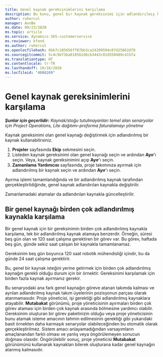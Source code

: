 ```yaml
---
title: Genel kaynak gereksinimlerini karşılama
description: Bu konu, genel bir kaynak gereksinimi için adlandırılmış kaynakları ayırma hakkında bilgi sağlar.
author: ruhercul
manager: AnnBe
ms.date: 09/23/2020
ms.topic: article
ms.service: dynamics-365-customerservice
ms.reviewer: kfend
ms.author: ruhercul
ms.openlocfilehash: 6bb7c185656ff87bb3ca24209594c07d25862d70
ms.sourcegitcommit: 5c4c9bf3ba018562d6cb3443c01d550489c415fa
ms.translationtype: HT
ms.contentlocale: tr-TR
ms.lasthandoff: 10/16/2020
ms.locfileid: "4086269"
---
```

# <a name="generic-resource-requirement-fulfillment"></a>Genel kaynak gereksinimlerini karşılama

_**Şunlar için geçerlidir:** Kaynak/stoğu tutulmayanları temel alan senaryolar için Project Operations, Lite dağıtımı-proforma faturalamayı yönetme_

Kaynak gereksinimi olan genel kaynağı değiştirmek için adlandırılmış bir kaynak kullanabilirsiniz.

1. **Projeler** sayfasında **Ekip** sekmesini seçin.
2. Listeden kaynak gereksinimi olan genel kaynağı seçin ve ardından **Ayır**'ı seçin. Veya, kaynak gereksinimini açıp **Ayır**'ı seçin.
3. **Zamanlama Yardımcısı** sayfasında, proje takımınıza ayırmak için adlandırılmış bir kaynak seçin ve ardından **Ayır**'ı seçin.

Ayırma işlemi tamamlandığında ve bir adlandırılmış kaynak tarafından gerçekleştirildiğinde, genel kaynak adlandırılan kaynakla değiştirilir.

Zamanlamadaki atamalar da adlandırılan kaynakla güncelleştirilir.

## <a name="fulfill-a-generic-resource-with-multiple-named-resources"></a>Bir genel kaynağı birden çok adlandırılmış kaynakla karşılama
Bir genel kaynak için bir gereksinimin birden çok adlandırılmış kaynakla karşılama, tek bir adlandırılmış kaynak atamaya benzerdir. Örneğin, süresi beş gün olan ve 120 saat çalışma gerektiren bir görev var. Bu görev, haftada beş gün, günde sekiz saat çalışan bir kaynakla tamamlanamaz. 

Gereksinim beş gün boyunca 120 saat robotik mühendisliği içindir, bu da günde 24 saat çalışma gerektirir.

Bu, genel bir kaynak isteğini yerine getirmek için birden çok adlandırılmış kaynağın gerekli olduğu durum için bir örnektir. Gereksinimi karşılamak için birden fazla kaynak ayırmanız gerekir.

Bu senaryodaki ana fark genel kaynağın göreve atanan takımda kalması ve ayrılan adlandırılmış kaynak takım üyelerinin pozisyonun parçası olarak atanmamasıdır. Proje yöneticisi, işi gerektiği gibi adlandırılmış kaynaklara atayabilir. **Mutabakat** görünümü, proje yöneticisinin ayırmaları birden çok görev ataması için birden çok kaynak arasında bölmesine yardımcı olabilir. Gereksinim oluşturan bir görev paketinizin olduğu veya proje yöneticisinin bunu atamak isteme amacının tahmin edilmesinin gerektiği gibi yukarıdaki basit örnekten daha karmaşık senaryolar olabileceğinden bu otomatik olarak gerçekleştirilmez. Sistem amacı anlayamadığından varsayımların amaçlanandan farklı olması ve yanlış veya öngörülemeyen sonucun doğması olasıdır. Öngörülebilir sonuç, proje yöneticisi **Mutabakat** görünümünü kullanarak kaynakları bilerek oluşturana kadar genel kaynağın atanmış kalmasıdır.


